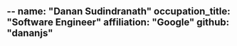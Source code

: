 --
  name: "Danan Sudindranath"
  occupation_title: "Software Engineer"
  affiliation: "Google"
  github: "dananjs"
--
